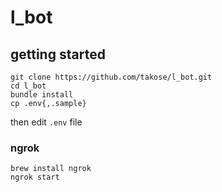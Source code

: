 # l_bot
## getting started
```
git clone https://github.com/takose/l_bot.git
cd l_bot
bundle install
cp .env{,.sample}
```

then edit `.env` file

### ngrok
```
brew install ngrok
ngrok start 
```
